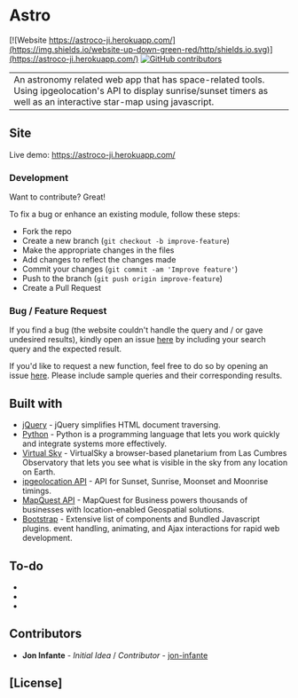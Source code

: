 # Astro

[![Website https://astroco-ji.herokuapp.com/](https://img.shields.io/website-up-down-green-red/http/shields.io.svg)](https://astroco-ji.herokuapp.com/)
[![GitHub contributors](https://img.shields.io/github/contributors/Naereen/StrapDown.js.svg)](https://GitHub.com/jon-infante/astroco/graphs/contributors/)

<table>
<tr>
<td>
  An astronomy related web app that has space-related tools. Using ipgeolocation's API to display sunrise/sunset timers as well as an interactive star-map using javascript.
</td>
</tr>
</table>

## Site

Live demo: https://astroco-ji.herokuapp.com/

### Development
Want to contribute? Great!

To fix a bug or enhance an existing module, follow these steps:

- Fork the repo
- Create a new branch (`git checkout -b improve-feature`)
- Make the appropriate changes in the files
- Add changes to reflect the changes made
- Commit your changes (`git commit -am 'Improve feature'`)
- Push to the branch (`git push origin improve-feature`)
- Create a Pull Request

### Bug / Feature Request

If you find a bug (the website couldn't handle the query and / or gave undesired results), kindly open an issue [here](https://github.com/jon-infante/astroco/issues/new) by including your search query and the expected result.

If you'd like to request a new function, feel free to do so by opening an issue [here](https://github.com/jon-infante/astroco/issues/new). Please include sample queries and their corresponding results.


## Built with

- [jQuery](https://www.w3schools.com/jquery/default.asp) - jQuery simplifies HTML document traversing.
- [Python](https://www.python.org/) - Python is a programming language that lets you work quickly
and integrate systems more effectively.
- [Virtual Sky](https://slowe.github.io/VirtualSky/) - VirtualSky a browser-based planetarium from Las Cumbres Observatory that lets you see what is visible in the sky from any location on Earth.
- [ipgeolocation API](https://ipgeolocation.io/astronomy-api.html?ref=apilist.fun) - API for Sunset, Sunrise, Moonset and Moonrise timings.
- [MapQuest API](https://developer.mapquest.com/) - MapQuest for Business powers thousands of businesses with location-enabled Geospatial solutions.
- [Bootstrap](http://getbootstrap.com/) - Extensive list of components and  Bundled Javascript plugins.
event handling, animating, and Ajax interactions for rapid web development.

## To-do
-
-
-

## Contributors

-   **Jon Infante** - _Initial Idea_ / _Contributor_ - [jon-infante](https://github.com/jon-infante)

## [License]
